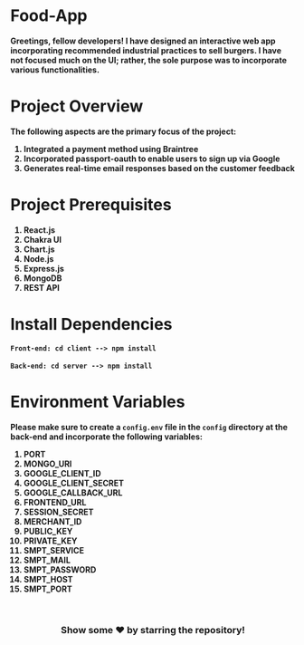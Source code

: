 # Food-App
<b>Greetings, fellow developers! I have designed an interactive web app incorporating recommended industrial practices to sell burgers. I have not focused much on the UI; rather, the sole purpose was to incorporate various functionalities.</b>

# Project Overview
<b>The following aspects are the primary focus of the project:</b>
<ol>
<b>
<li>Integrated a payment method using Braintree</li>
<li>Incorporated passport-oauth to enable users to sign up via Google</li>
<li>Generates real-time email responses based on the customer feedback</li>
</b>
</ol>

# Project Prerequisites
<ol>
<b>
<li>React.js</li>
<li>Chakra UI</li>
<li>Chart.js</li>
<li>Node.js</li>
<li>Express.js</li>
<li>MongoDB</li>
<li>REST API</li>
</b>
</ol>

# Install Dependencies
<b>`Front-end: cd client --> npm install`</b> <br><br>
<b>`Back-end: cd server --> npm install`</b>

# Environment Variables
<b>Please make sure to create a `config.env` file in the `config` directory at the back-end and incorporate the following variables:</b>
<ol>
<b>
<li>PORT</li>
<li>MONGO_URI</li>
<li>GOOGLE_CLIENT_ID</li>
<li>GOOGLE_CLIENT_SECRET</li>
<li>GOOGLE_CALLBACK_URL</li>
<li>FRONTEND_URL</li>
<li>SESSION_SECRET</li>
<li>MERCHANT_ID</li>
<li>PUBLIC_KEY</li>
<li>PRIVATE_KEY</li>
<li>SMPT_SERVICE</li>
<li>SMPT_MAIL</li>
<li>SMPT_PASSWORD</li>
<li>SMPT_HOST</li>
<li>SMPT_PORT</li>
</b>
</ol>

<br>

<div align="center">
<h3>Show some ❤️ by starring the repository!</h3>
</div>
